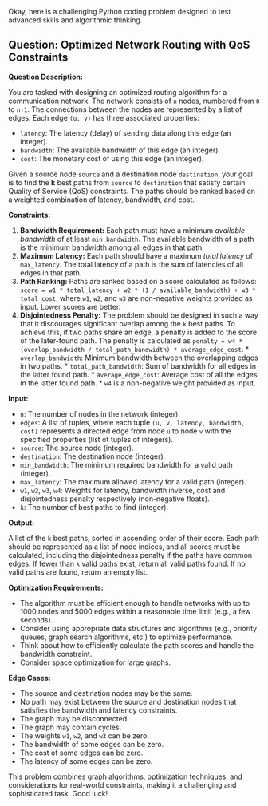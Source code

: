 Okay, here is a challenging Python coding problem designed to test advanced skills and algorithmic thinking.

## Question: Optimized Network Routing with QoS Constraints

**Question Description:**

You are tasked with designing an optimized routing algorithm for a communication network. The network consists of `n` nodes, numbered from `0` to `n-1`. The connections between the nodes are represented by a list of edges. Each edge `(u, v)` has three associated properties:

*   `latency`: The latency (delay) of sending data along this edge (an integer).
*   `bandwidth`: The available bandwidth of this edge (an integer).
*   `cost`: The monetary cost of using this edge (an integer).

Given a source node `source` and a destination node `destination`, your goal is to find the **k** best paths from `source` to `destination` that satisfy certain Quality of Service (QoS) constraints.  The paths should be ranked based on a weighted combination of latency, bandwidth, and cost.

**Constraints:**

1.  **Bandwidth Requirement:** Each path must have a minimum *available bandwidth* of at least `min_bandwidth`. The available bandwidth of a path is the minimum bandwidth among all edges in that path.
2.  **Maximum Latency:** Each path should have a maximum *total latency* of `max_latency`. The total latency of a path is the sum of latencies of all edges in that path.
3.  **Path Ranking:** Paths are ranked based on a score calculated as follows: `score = w1 * total_latency + w2 * (1 / available_bandwidth) + w3 * total_cost`, where `w1`, `w2`, and `w3` are non-negative weights provided as input.  Lower scores are better.
4.  **Disjointedness Penalty:** The problem should be designed in such a way that it discourages significant overlap among the `k` best paths. To achieve this, if two paths share an edge, a penalty is added to the score of the later-found path. The penalty is calculated as `penalty = w4 * (overlap_bandwidth / total_path_bandwidth) * average_edge_cost`.
        *   `overlap_bandwidth`: Minimum bandwidth between the overlapping edges in two paths.
        *   `total_path_bandwidth`: Sum of bandwidth for all edges in the latter found path.
        *   `average_edge_cost`: Average cost of all the edges in the latter found path.
        *   `w4` is a non-negative weight provided as input.

**Input:**

*   `n`: The number of nodes in the network (integer).
*   `edges`: A list of tuples, where each tuple `(u, v, latency, bandwidth, cost)` represents a directed edge from node `u` to node `v` with the specified properties (list of tuples of integers).
*   `source`: The source node (integer).
*   `destination`: The destination node (integer).
*   `min_bandwidth`: The minimum required bandwidth for a valid path (integer).
*   `max_latency`: The maximum allowed latency for a valid path (integer).
*   `w1`, `w2`, `w3`, `w4`:  Weights for latency, bandwidth inverse, cost and disjointedness penalty respectively (non-negative floats).
*   `k`: The number of best paths to find (integer).

**Output:**

A list of the `k` best paths, sorted in ascending order of their score. Each path should be represented as a list of node indices, and all scores must be calculated, including the disjointedness penalty if the paths have common edges. If fewer than `k` valid paths exist, return all valid paths found. If no valid paths are found, return an empty list.

**Optimization Requirements:**

*   The algorithm must be efficient enough to handle networks with up to 1000 nodes and 5000 edges within a reasonable time limit (e.g., a few seconds).
*   Consider using appropriate data structures and algorithms (e.g., priority queues, graph search algorithms, etc.) to optimize performance.
*   Think about how to efficiently calculate the path scores and handle the bandwidth constraint.
*   Consider space optimization for large graphs.

**Edge Cases:**

*   The source and destination nodes may be the same.
*   No path may exist between the source and destination nodes that satisfies the bandwidth and latency constraints.
*   The graph may be disconnected.
*   The graph may contain cycles.
*   The weights `w1`, `w2`, and `w3` can be zero.
*   The bandwidth of some edges can be zero.
*   The cost of some edges can be zero.
*   The latency of some edges can be zero.

This problem combines graph algorithms, optimization techniques, and considerations for real-world constraints, making it a challenging and sophisticated task. Good luck!
